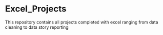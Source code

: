 # Excel_Projects
This repository contains all projects completed with excel ranging from data cleaning to data story reporting
